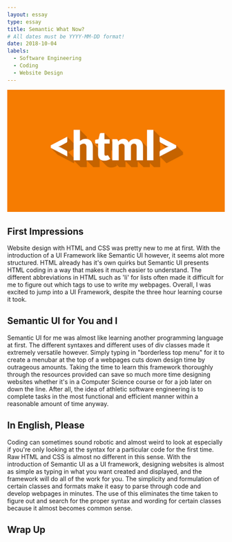 ```yaml
---
layout: essay
type: essay
title: Semantic What Now?
# All dates must be YYYY-MM-DD format!
date: 2018-10-04
labels:
  - Software Engineering
  - Coding
  - Website Design
---
```


<img class="ui tiny left circular floated image" src="../images/html.jpg">

## First Impressions
Website design with HTML and CSS was pretty new to me at first. With the introduction of a UI Framework like Semantic UI however, it seems alot more structured. HTML already has it's own quirks but Semantic UI presents HTML coding in a way that makes it much easier to understand. The different abbreviations in HTML such as 'li' for lists often made it difficult for me to figure out which tags to use to write my webpages. Overall, I was excited to jump into a UI Framework, despite the three hour learning course it took.

## Semantic UI for You and I
Semantic UI for me was almost like learning another programming language at first. The different syntaxes and different uses of div classes made it extremely versatile however. Simply typing in "borderless top menu" for it to create a menubar at the top of a webpages cuts down design time by outrageous amounts. Taking the time to learn this framework thoroughly through the resources provided can save so much more time designing websites whether it's in a Computer Science course or for a job later on down the line. After all, the idea of athletic software engineering is to complete tasks in the most functional and efficient manner within a reasonable amount of time anyway.

## In English, Please
Coding can sometimes sound robotic and almost weird to look at especially if you're only looking at the syntax for a particular code for the first time. Raw HTML and CSS is almost no different in this sense. With the introduction of Semantic UI as a UI framework, designing websites is almost as simple as typing in what you want created and displayed, and the framework will do all of the work for you. The simplicity and formulation of certain classes and formats make it easy to parse through code and develop webpages in minutes. The use of this eliminates the time taken to figure out and search for the proper syntax and wording for certain classes because it almost becomes common sense.

## Wrap Up

